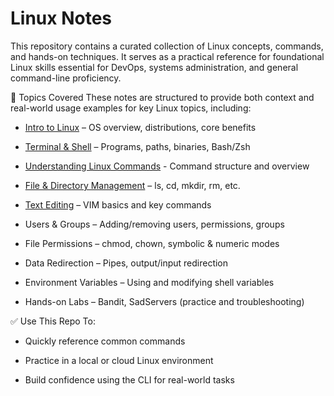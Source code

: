 # Linux Notes

This repository contains a curated collection of Linux concepts, commands, and hands-on techniques. It serves as a practical reference for foundational Linux skills essential for DevOps, systems administration, and general command-line proficiency.

🧠 Topics Covered
These notes are structured to provide both context and real-world usage examples for key Linux topics, including:

- [Intro to Linux](https://github.com/Endrit-Selita/Linux/blob/main/Modules/Introduction%20to%20Linux.md) – OS overview, distributions, core benefits

- [Terminal & Shell](https://github.com/Endrit-Selita/Linux/blob/main/Modules/Introduction%20to%20the%20Terminal%20%26%20Shell.md) – Programs, paths, binaries, Bash/Zsh

- [Understanding Linux Commands](https://github.com/Endrit-Selita/Linux/blob/main/Modules/Introduction%20to%20Linux%20Commands.md) - Command structure and overview

- [File & Directory Management](https://github.com/Endrit-Selita/Linux/blob/main/Modules/Introduction%20to%20the%20Linux%20File%20System.md) – ls, cd, mkdir, rm, etc.

- [Text Editing](https://github.com/Endrit-Selita/Linux/blob/main/Modules/Text%20Editing.md) – VIM basics and key commands

- Users & Groups – Adding/removing users, permissions, groups

- File Permissions – chmod, chown, symbolic & numeric modes

- Data Redirection – Pipes, output/input redirection

- Environment Variables – Using and modifying shell variables

- Hands-on Labs – Bandit, SadServers (practice and troubleshooting)

✅ Use This Repo To:

- Quickly reference common commands

- Practice in a local or cloud Linux environment

- Build confidence using the CLI for real-world tasks
